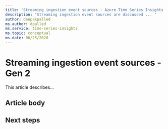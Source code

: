 ```yaml
---
title: 'Streaming ingestion event sources - Azure Time Series Insights | Microsoft Docs'
description: 'Streaming ingestion event sources are discussed ... '
author: deepakpalled
ms.author: dpalled
ms.service: time-series-insights
ms.topic: conceptual
ms.date: 06/25/2020
---
```


# Streaming ingestion event sources - Gen 2

This article describes...

## Article body

## Next steps

<!-- [link](URL) -->

<!-- [link](URL) -->
